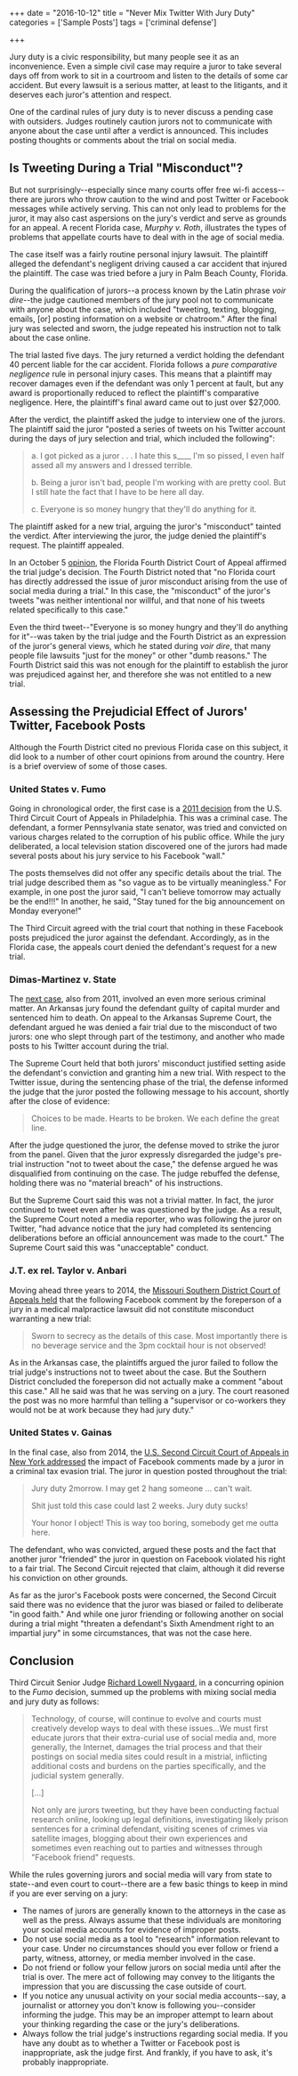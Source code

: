 +++
date = "2016-10-12"
title = "Never Mix Twitter With Jury Duty"
categories = ['Sample Posts']
tags = ['criminal defense']

+++

Jury duty is a civic responsibility, but many people see it as an inconvenience. Even a simple civil case may require a juror to take several days off from work to sit in a courtroom and listen to the details of some car accident. But every lawsuit is a serious matter, at least to the litigants, and it deserves each juror's attention and respect.

One of the cardinal rules of jury duty is to never discuss a pending case with outsiders. Judges routinely caution jurors not to communicate with anyone about the case until after a verdict is announced. This includes posting thoughts or comments about the trial on social media.

## Is Tweeting During a Trial "Misconduct"?

But not surprisingly--especially since many courts offer free wi-fi access--there are jurors who throw caution to the wind and post Twitter or Facebook messages while actively serving. This can not only lead to problems for the juror, it may also cast aspersions on the jury's verdict and serve as grounds for an appeal. A recent Florida case, <em>Murphy v. Roth</em>, illustrates the types of problems that appellate courts have to deal with in the age of social media.

The case itself was a fairly routine personal injury lawsuit. The plaintiff alleged the defendant's negligent driving caused a car accident that injured the plaintiff. The case was tried before a jury in Palm Beach County, Florida.

During the qualification of jurors--a process known by the Latin phrase <em>voir dire</em>--the judge cautioned members of the jury pool not to communicate with anyone about the case, which included "tweeting, texting, blogging, emails, [or] posting information on a website or chatroom." After the final jury was selected and sworn, the judge repeated his instruction not to talk about the case online.

The trial lasted five days. The jury returned a verdict holding the defendant 40 percent liable for the car accident. Florida follows a <em>pure comparative negligence</em> rule in personal injury cases. This means that a plaintiff may recover damages even if the defendant was only 1 percent at fault, but any award is proportionally reduced to reflect the plaintiff's comparative negligence. Here, the plaintiff's final award came out to just over $27,000.

After the verdict, the plaintiff asked the judge to interview one of the jurors. The plaintiff said the juror "posted a series of tweets on his Twitter account during the days of jury selection and trial, which included the following":

<blockquote>
  a. I got picked as a juror . . . I hate this s____ I'm so pissed, I even half assed all my answers and I dressed terrible.
  
  b. Being a juror isn't bad, people I'm working with are pretty cool. But I still hate the fact that I have to be here all day.
  
  c. Everyone is so money hungry that they'll do anything for it.
</blockquote>

The plaintiff asked for a new trial, arguing the juror's "misconduct" tainted the verdict. After interviewing the juror, the judge denied the plaintiff's request. The plaintiff appealed.

In an October 5 <a href="https://scholar.google.com/scholar_case?case=5880734397557508025&amp;hl=en&amp;as_sdt=6,47">opinion</a>, the Florida Fourth District Court of Appeal affirmed the trial judge's decision. The Fourth District noted that "no Florida court has directly addressed the issue of juror misconduct arising from the use of social media during a trial." In this case, the "misconduct" of the juror's tweets "was neither intentional nor willful, and that none of his tweets related specifically to this case."

Even the third tweet--"Everyone is so money hungry and they'll do anything for it"--was taken by the trial judge and the Fourth District as an expression of the juror's general views, which he stated during <em>voir dire</em>, that many people file lawsuits "just for the money" or other "dumb reasons." The Fourth District said this was not enough for the plaintiff to establish the juror was prejudiced against her, and therefore she was not entitled to a new trial.

## Assessing the Prejudicial Effect of Jurors' Twitter, Facebook Posts

Although the Fourth District cited no previous Florida case on this subject, it did look to a number of other court opinions from around the country. Here is a brief overview of some of those cases.

### United States v. Fumo

Going in chronological order, the first case is a <a href="https://scholar.google.com/scholar_case?case=5173223868708822818&amp;hl=en&amp;as_sdt=6,470">2011 decision</a> from the U.S. Third Circuit Court of Appeals in Philadelphia. This was a criminal case. The defendant, a former Pennsylvania state senator, was tried and convicted on various charges related to the corruption of his public office. While the jury deliberated, a local television station discovered one of the jurors had made several posts about his jury service to his Facebook "wall."

The posts themselves did not offer any specific details about the trial. The trial judge described them as "so vague as to be virtually meaningless." For example, in one post the juror said, "I can't believe tomorrow may actually be the end!!!" In another, he said, "Stay tuned for the big announcement on Monday everyone!"

The Third Circuit agreed with the trial court that nothing in these Facebook posts prejudiced the juror against the defendant. Accordingly, as in the Florida case, the appeals court denied the defendant's request for a new trial.

### Dimas-Martinez v. State

The <a href="https://scholar.google.com/scholar_case?case=3893920204546286740&amp;hl=en&amp;as_sdt=6,47">next case</a>, also from 2011, involved an even more serious criminal matter. An Arkansas jury found the defendant guilty of capital murder and sentenced him to death. On appeal to the Arkansas Supreme Court, the defendant argued he was denied a fair trial due to the misconduct of two jurors: one who slept through part of the testimony, and another who made posts to his Twitter account during the trial.

The Supreme Court held that both jurors' misconduct justified setting aside the defendant's conviction and granting him a new trial. With respect to the Twitter issue, during the sentencing phase of the trial, the defense informed the judge that the juror posted the following message to his account, shortly after the close of evidence:

<blockquote>
  Choices to be made. Hearts to be broken. We each define the great line.
</blockquote>

After the judge questioned the juror, the defense moved to strike the juror from the panel. Given that the juror expressly disregarded the judge's pre-trial instruction "not to tweet about the case," the defense argued he was disqualified from continuing on the case. The judge rebuffed the defense, holding there was no "material breach" of his instructions.

But the Supreme Court said this was not a trivial matter. In fact, the juror continued to tweet even after he was questioned by the judge. As a result, the Supreme Court noted a media reporter, who was following the juror on Twitter, "had advance notice that the jury had completed its sentencing deliberations before an official announcement was made to the court." The Supreme Court said this was "unacceptable" conduct.

### J.T. ex rel. Taylor v. Anbari

Moving ahead three years to 2014, the <a href="https://scholar.google.com/scholar_case?case=11629728967547516440&amp;hl=en&amp;as_sdt=6,47">Missouri Southern District Court of Appeals held</a> that the following Facebook comment by the foreperson of a jury in a medical malpractice lawsuit did not constitute misconduct warranting a new trial:

<blockquote>
  Sworn to secrecy as the details of this case. Most importantly there is no beverage service and the 3pm cocktail hour is not observed!
</blockquote>

As in the Arkansas case, the plaintiffs argued the juror failed to follow the trial judge's instructions not to tweet about the case. But the Southern District concluded the foreperson did not actually make a comment "about this case." All he said was that he was serving on a jury. The court reasoned the post was no more harmful than telling a "supervisor or co-workers they would not be at work because they had jury duty."

### United States v. Gainas

In the final case, also from 2014, the <a href="https://scholar.google.com/scholar_case?case=16926744034394821172">U.S. Second Circuit Court of Appeals in New York addressed</a> the impact of Facebook comments made by a juror in a criminal tax evasion trial. The juror in question posted throughout the trial:

<blockquote>
  Jury duty 2morrow. I may get 2 hang someone ... can't wait.
  
  Shit just told this case could last 2 weeks. Jury duty sucks!
  
  Your honor I object! This is way too boring, somebody get me outta here.
</blockquote>

The defendant, who was convicted, argued these posts and the fact that another juror "friended" the juror in question on Facebook violated his right to a fair trial. The Second Circuit rejected that claim, although it did reverse his conviction on other grounds.

As far as the juror's Facebook posts were concerned, the Second Circuit said there was no evidence that the juror was biased or failed to deliberate "in good faith." And while one juror friending or following another on social during a trial might "threaten a defendant's Sixth Amendment right to an impartial jury" in some circumstances, that was not the case here.

## Conclusion

Third Circuit Senior Judge <a href="http://www.fjc.gov/servlet/nGetInfo?jid=1790&amp;cid=999&amp;ctype=na&amp;instate=na">Richard Lowell Nygaard</a>, in a concurring opinion to the <em>Fumo</em> decision, summed up the problems with mixing social media and jury duty as follows:

<blockquote>
  Technology, of course, will continue to evolve and courts must creatively develop ways to deal with these issues...We must first educate jurors that their extra-curial use of social media and, more generally, the Internet, damages the trial process and that their postings on social media sites could result in a mistrial, inflicting additional costs and burdens on the parties specifically, and the judicial system generally.
  
  [...]
  
  Not only are jurors tweeting, but they have been conducting factual research online, looking up legal definitions, investigating likely prison sentences for a criminal defendant, visiting scenes of crimes via satellite images, blogging about their own experiences and sometimes even reaching out to parties and witnesses through "Facebook friend" requests.
</blockquote>

While the rules governing jurors and social media will vary from state to state--and even court to court--there are a few basic things to keep in mind if you are ever serving on a jury:

<ul>
    <li>The names of jurors are generally known to the attorneys in the case as well as the press. Always assume that these individuals are monitoring your social media accounts for evidence of improper posts.</li>
    <li>Do not use social media as a tool to "research" information relevant to your case. Under no circumstances should you ever follow or friend a party, witness, attorney, or media member involved in the case.</li>
    <li>Do not friend or follow your fellow jurors on social media until after the trial is over. The mere act of following may convey to the litigants the impression that you are discussing the case outside of court.</li>
    <li>If you notice any unusual activity on your social media accounts--say, a journalist or attorney you don't know is following you--consider informing the judge. This may be an improper attempt to learn about your thinking regarding the case or the jury's deliberations.</li>
    <li>Always follow the trial judge's instructions regarding social media. If you have any doubt as to whether a Twitter or Facebook post is inappropriate, ask the judge first. And frankly, if you have to ask, it's probably inappropriate.</li>
</ul>

